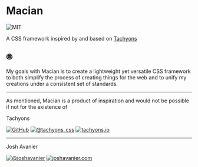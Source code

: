 # Macian

![MIT](https://joshavanier.github.io/badges/mit.svg)

A CSS framework inspired by and based on [Tachyons](https://tachyons.io/)

## 🞋

My goals with Macian is to create a lightweight yet versatile CSS framework to both simplify the process of creating things for the web and to unify my creations under a consistent set of standards.

---

As mentioned, Macian is a product of inspiration and would not be possible if not for the existence of

Tachyons

[![GitHub](https://joshavanier.github.io/badges/github.svg)](https://github.com/tachyons-css/tachyons/) [![@tachyons_css](https://joshavanier.github.io/badges/twitter.svg)](https://twitter.com/tachyons_css) [![tachyons.io](https://joshavanier.github.io/badges/website.svg)](https://tachyons.io)

---

Josh Avanier

[![@joshavanier](https://joshavanier.github.io/badges/twitter.svg)](https://twitter.com/joshavanier) [![joshavanier.com](https://joshavanier.github.io/badges/website.svg)](https://joshavanier.com)
